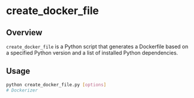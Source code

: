 # create_docker_file

## Overview
`create_docker_file` is a Python script that generates a Dockerfile based on a specified Python version and a list of installed Python dependencies.

## Usage
```bash
python create_docker_file.py [options]
#   D o c k e r i z e r  
 